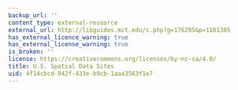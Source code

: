 ```yaml
---
backup_url: ''
content_type: external-resource
external_url: http://libguides.mit.edu/c.php?g=176295&p=1161385
has_external_licence_warning: true
has_external_license_warning: true
is_broken: ''
license: https://creativecommons.org/licenses/by-nc-sa/4.0/
title: U.S. Spatial Data Sites
uid: 4f14cbcd-942f-433e-b9cb-1aaa3563f1e7
---
```

